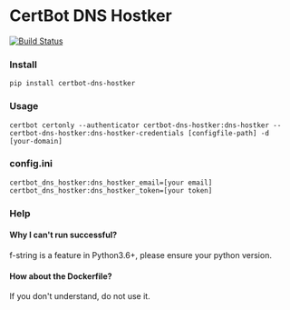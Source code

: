 # CertBot DNS Hostker

[![Build Status](https://travis-ci.com/csvwolf/certbot-dns-hostker.svg?branch=master)](https://travis-ci.com/csvwolf/certbot-dns-hostker)

### Install
```
pip install certbot-dns-hostker
```

### Usage
```
certbot certonly --authenticator certbot-dns-hostker:dns-hostker --certbot-dns-hostker:dns-hostker-credentials [configfile-path] -d [your-domain]
```

### config.ini
```
certbot_dns_hostker:dns_hostker_email=[your email]
certbot_dns_hostker:dns_hostker_token=[your token]
```

### Help
#### Why I can't run successful?

f-string is a feature in Python3.6+, please ensure your python version.

#### How about the Dockerfile?
If you don't understand, do not use it.